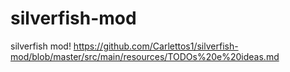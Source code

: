 # silverfish-mod
silverfish mod!
https://github.com/Carlettos1/silverfish-mod/blob/master/src/main/resources/TODOs%20e%20ideas.md
